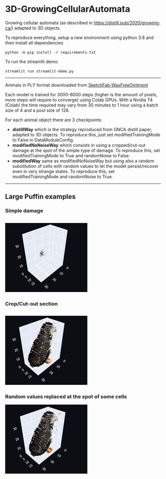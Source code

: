 # 3D-GrowingCellularAutomata
Growing cellular automata (as described in https://distill.pub/2020/growing-ca/) adapted to 3D objects.


To reproduce everything, setup a new environment using python 3.8 and then install all dependencies
```
python -m pip install -r requirements.txt
```

To run the streamlit demo:
```
streamlit run streamlit-demo.py
```
___

Animals in PLY format downloaded from [SketchFab-WaxFreeOintment](https://sketchfab.com/WaxFreeOintment/models)

Each model is trained for 3000-6000 steps (higher is the amount of pixels, more steps will require to converge) using
Colab GPUs. With a Nvidia T4 (Colab) the time required may vary from 30 minutes to 1 hour using a batch size of 4 and a pool size of 128.

For each animal object there are 3 checkpoints:

* **distillWay** which is the strategy reproduced from GNCA distill paper, adapted to 3D objects. To reproduce this, just set modifiedTrainingMode to False in DataModuleConfig.
* **modifiedNoNoiseWay** which consists in using a cropped/cut-out damage at the spot of the simple type of damage. To reproduce this, set modifiedTrainingMode to True and randomNoise to False.
* **modifiedWay** same as modifiedNoNoiseWay but using also a random substitution of cells with random values to let the model persist/recover even in very strange states. To reproduce this, set modifiedTrainingMode and randomNoise to True.
___

## Large Puffin examples

### Simple damage
![modifiedWay-simpleDamage](./gifs/modifiedWay-simpleDamage.gif)
---
### Crop/Cut-out section
![modifiedWay-cropDamage](./gifs/modifiedWay-cropDamage.gif)
---
### Random values replaced at the spot of some cells
![modifiedWay-randomCells](./gifs/modifiedWay-randomCells.gif)